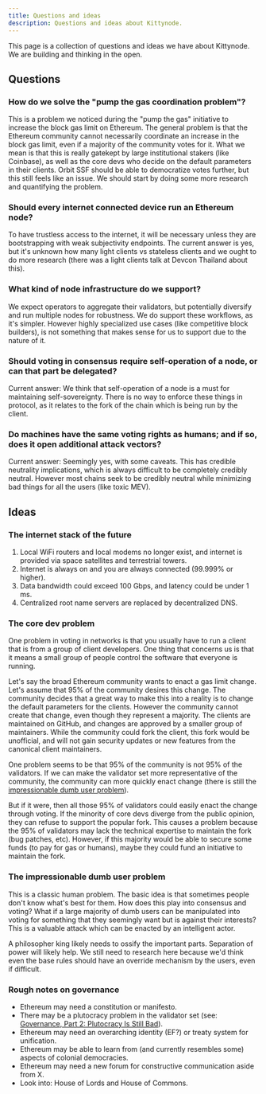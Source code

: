 ```yaml
---
title: Questions and ideas
description: Questions and ideas about Kittynode.
---
```


This page is a collection of questions and ideas we have about Kittynode. We are building and thinking in the open.

## Questions

### How do we solve the "pump the gas coordination problem"?

This is a problem we noticed during the "pump the gas" initiative to increase the block gas limit on Ethereum. The general problem is that the Ethereum community cannot necessarily coordinate an increase in the block gas limit, even if a majority of the community votes for it. What we mean is that this is really gatekept by large institutional stakers (like Coinbase), as well as the core devs who decide on the default parameters in their clients. Orbit SSF should be able to democratize votes further, but this still feels like an issue. We should start by doing some more research and quantifying the problem.

### Should every internet connected device run an Ethereum node?

To have trustless access to the internet, it will be necessary unless they are bootstrapping with weak subjectivity endpoints. The current answer is yes, but it's unknown how many light clients vs stateless clients and we ought to do more research (there was a light clients talk at Devcon Thailand about this).

### What kind of node infrastructure do we support?

We expect operators to aggregate their validators, but potentially diversify and run multiple nodes for robustness. We do support these workflows, as it's simpler. However highly specialized use cases (like competitive block builders), is not something that makes sense for us to support due to the nature of it.

### Should voting in consensus require self-operation of a node, or can that part be delegated?

Current answer: We think that self-operation of a node is a must for maintaining self-sovereignty. There is no way to enforce these things in protocol, as it relates to the fork of the chain which is being run by the client.

### Do machines have the same voting rights as humans; and if so, does it open additional attack vectors?

Current answer: Seemingly yes, with some caveats. This has credible neutrality implications, which is always difficult to be completely credibly neutral. However most chains seek to be credibly neutral while minimizing bad things for all the users (like toxic MEV).

## Ideas

### The internet stack of the future

1. Local WiFi routers and local modems no longer exist, and internet is provided via space satellites and terrestrial towers.
2. Internet is always on and you are always connected (99.999% or higher).
3. Data bandwidth could exceed 100 Gbps, and latency could be under 1 ms.
4. Centralized root name servers are replaced by decentralized DNS.

### The core dev problem

One problem in voting in networks is that you usually have to run a client that is from a group of client developers. One thing that concerns us is that it means a small group of people control the software that everyone is running.

Let's say the broad Ethereum community wants to enact a gas limit change. Let's assume that 95% of the community desires this change. The community decides that a great way to make this into a reality is to change the default parameters for the clients. However the community cannot create that change, even though they represent a majority. The clients are maintained on GitHub, and changes are approved by a smaller group of maintainers. While the community could fork the client, this fork would be unofficial, and will not gain security updates or new features from the canonical client maintainers.

One problem seems to be that 95% of the community is not 95% of the validators. If we can make the validator set more representative of the community, the community can more quickly enact change (there is still the [impressionable dumb user problem](#the-impressionable-dumb-user-problem)).

But if it were, then all those 95% of validators could easily enact the change through voting. If the minority of core devs diverge from the public opinion, they can refuse to support the popular fork. This causes a problem because the 95% of validators may lack the technical expertise to maintain the fork (bug patches, etc). However, if this majority would be able to secure some funds (to pay for gas or humans), maybe they could fund an initiative to maintain the fork.

### The impressionable dumb user problem

This is a classic human problem. The basic idea is that sometimes people don't know what's best for them. How does this play into consensus and voting? What if a large majority of dumb users can be manipulated into voting for something that they seemingly want but is against their interests? This is a valuable attack which can be enacted by an intelligent actor.

A philosopher king likely needs to ossify the important parts. Separation of power will likely help. We still need to research here because we'd think even the base rules should have an override mechanism by the users, even if difficult.

### Rough notes on governance

- Ethereum may need a constitution or manifesto.
- There may be a plutocracy problem in the validator set (see: [Governance, Part 2: Plutocracy Is Still Bad](https://vitalik.eth.limo/general/2018/03/28/plutocracy.html)).
- Ethereum may need an overarching identity (EF?) or treaty system for unification.
- Ethereum may be able to learn from (and currently resembles some) aspects of colonial democracies.
- Ethereum may need a new forum for constructive communication aside from X.
- Look into: House of Lords and House of Commons.
